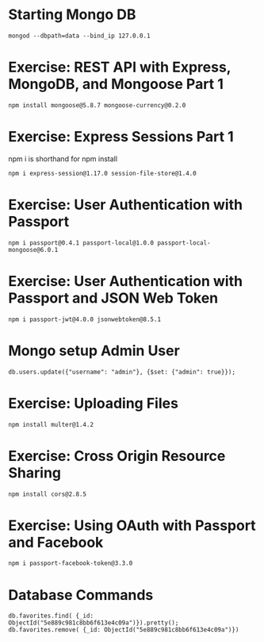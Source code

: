 # Starting Mongo DB
```
mongod --dbpath=data --bind_ip 127.0.0.1
```

# Exercise: REST API with Express, MongoDB, and Mongoose Part 1
```
npm install mongoose@5.8.7 mongoose-currency@0.2.0
```

# Exercise: Express Sessions Part 1
npm i is shorthand for npm install
```
npm i express-session@1.17.0 session-file-store@1.4.0
```

# Exercise: User Authentication with Passport
```
npm i passport@0.4.1 passport-local@1.0.0 passport-local-mongoose@6.0.1
```

# Exercise: User Authentication with Passport and JSON Web Token
```
npm i passport-jwt@4.0.0 jsonwebtoken@8.5.1
```

# Mongo setup Admin User
```
db.users.update({"username": "admin"}, {$set: {"admin": true}});
```

# Exercise: Uploading Files
```
npm install multer@1.4.2
```

# Exercise: Cross Origin Resource Sharing
```
npm install cors@2.8.5
```

# Exercise: Using OAuth with Passport and Facebook
```
npm i passport-facebook-token@3.3.0
```

# Database Commands
```
db.favorites.find( {_id: ObjectId("5e889c981c8bb6f613e4c09a")}).pretty();
db.favorites.remove( {_id: ObjectId("5e889c981c8bb6f613e4c09a")})

```